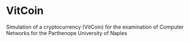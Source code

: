 # VitCoin
Simulation of a cryptocurrency (VitCoin) for the examination of Computer Networks for the Parthenope University of Naples
